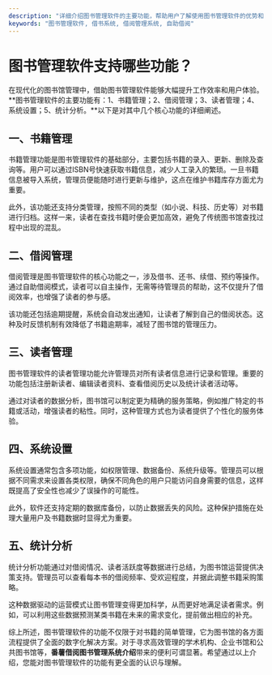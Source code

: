 ```yaml
---
description: "详细介绍图书管理软件的主要功能，帮助用户了解使用图书管理软件的优势和应用场景。"
keywords: "图书管理软件, 借书系统, 借阅管理系统, 自助借阅"
---
```

# 图书管理软件支持哪些功能？

在现代化的图书馆管理中，借助图书管理软件能够大幅提升工作效率和用户体验。**图书管理软件的主要功能有：1、书籍管理；2、借阅管理；3、读者管理；4、系统设置；5、统计分析。**以下是对其中几个核心功能的详细阐述。

## 一、书籍管理

书籍管理功能是图书管理软件的基础部分，主要包括书籍的录入、更新、删除及查询等。用户可以通过ISBN号快速获取书籍信息，减少人工录入的繁琐。一旦书籍信息被导入系统，管理员便能随时进行更新与维护，这点在维护书籍库存方面尤为重要。

此外，该功能还支持分类管理，按照不同的类型（如小说、科技、历史等）对书籍进行归档。这样一来，读者在查找书籍时便会更加高效，避免了传统图书馆查找过程中出现的混乱。

## 二、借阅管理

借阅管理是图书管理软件的核心功能之一，涉及借书、还书、续借、预约等操作。通过自助借阅模式，读者可以自主操作，无需等待管理员的帮助，这不仅提升了借阅效率，也增强了读者的参与感。

该功能还包括逾期提醒，系统会自动发出通知，让读者了解到自己的借阅状态。这种及时反馈机制有效降低了书籍逾期率，减轻了图书馆的管理压力。

## 三、读者管理

图书管理软件的读者管理功能允许管理员对所有读者信息进行记录和管理。重要的功能包括注册新读者、编辑读者资料、查看借阅历史以及统计读者活动等。

通过对读者的数据分析，图书馆可以制定更为精确的服务策略，例如推广特定的书籍或活动，增强读者的粘性。同时，这种管理方式也为读者提供了个性化的服务体验。

## 四、系统设置

系统设置通常包含多项功能，如权限管理、数据备份、系统升级等。管理员可以根据不同需求来设置各类权限，确保不同角色的用户只能访问自身需要的信息，这样既提高了安全性也减少了误操作的可能性。

此外，软件还支持定期的数据库备份，以防止数据丢失的风险。这种保护措施在处理大量用户及书籍数据时显得尤为重要。

## 五、统计分析

统计分析功能通过对借阅情况、读者活跃度等数据进行总结，为图书馆运营提供决策支持。管理员可以查看每本书的借阅频率、受欢迎程度，并据此调整书籍采购策略。

这种数据驱动的运营模式让图书管理变得更加科学，从而更好地满足读者需求。例如，可以利用这些数据预测某类书籍在未来的需求变化，提前做出相应的补充。

综上所述，图书管理软件的功能不仅限于对书籍的简单管理，它为图书馆的各方面流程提供了全面的数字化解决方案。对于寻求高效管理的学术机构、企业书馆和公共图书馆等，**番薯借阅图书管理系统介绍**带来的便利可谓显著。希望通过以上介绍，您能对图书管理软件的功能有更全面的认识与理解。
